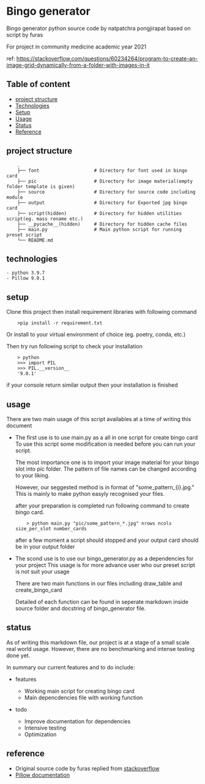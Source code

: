 # Bingo generator

Bingo generator python source code by natpatchra pongjirapat based on script by furas

For project in community medicine academic year 2021

ref: https://stackoverflow.com/questions/60234264/program-to-create-an-image-grid-dynamically-from-a-folder-with-images-in-it

## Table of content
* [project structure](#project-structure)
* [Technologies](#technologies)
* [Setup](#setup)
* [Usage](#usage)
* [Status](#status)
* [Reference](#reference)

## project structure
```
    .
    ├── font                    # Directory for font used in bingo card
    ├── pic                     # Directory for image material(empty folder template is given)
    ├── source                  # Directory for source code including module
    ├── output                  # Directory for Exported jpg bingo card
    ├── script(hidden)          # Directory for hidden utilities script(eg. mass rename etc.)
    ├── __pycache__(hidden)     # Directory for hidden cache files
    ├── main.py                 # Main python script for running preset script
    └── README.md

```

## technologies

    - python 3.9.7
    - Pillow 9.0.1

## setup
Clone this project then install requirement libraries with following command
```
    >pip install -r requirement.txt
```
Or install to your virtual environment of choice (eg. poetry, conda, etc.)

Then try run following script to check your installation
```
    > python
    >>> import PIL
    >>> PIL.__version__
    '9.0.1'
```
if your console return similar output then your installation is finished

## usage
There are two main usage of this script availables at a time of writing this document
- The first use is to use main.py as a all in one script for create bingo card
    To use this script some modification is needed before you can run your script. 
    
    The most importance one is to import your image material for your bingo slot into pic folder. The pattern of file names can be changed according to your liking. 
    
    However, our seggested method is in format of "some_pattern_{i}.jpg." This is mainly to make python easyly recognised your files.

    after your preparation is completed run following command to create bingo card.
    ```
        > python main.py "pic/some_pattern_*.jpg" nrows ncols size_per_slot number_cards
    ```  
    after a few moment a script should stopped and your output card should be in your output folder

- The scond use is to use our bingo_generator.py as a dependencies for your project
    This usage is for more advance user who our preset script is not suit your usage

    There are two main functions in our files including draw_table and create_bingo_card

    Detailed of each function can be found in seperate markdown inside source folder and docstring of bingo_generator file.

## status
As of writing this markdown file, our project is at a stage of a small scale real world usage. However, there are no benchmarking and intense testing done yet.

In summary our current features and to do include:

* features
    * Working main script for creating bingo card
    * Main depencdencies file with working function

* todo
    * Improve documentation for dependencies
    * Intensive testing
    * Optimization

## reference
- Original source code by furas replied from [stackoverflow](https://stackoverflow.com/questions/60234264/program-to-create-an-image-grid-dynamically-from-a-folder-with-images-in-it)
- [Pillow documentation](https://pillow.readthedocs.io/en/stable/)
